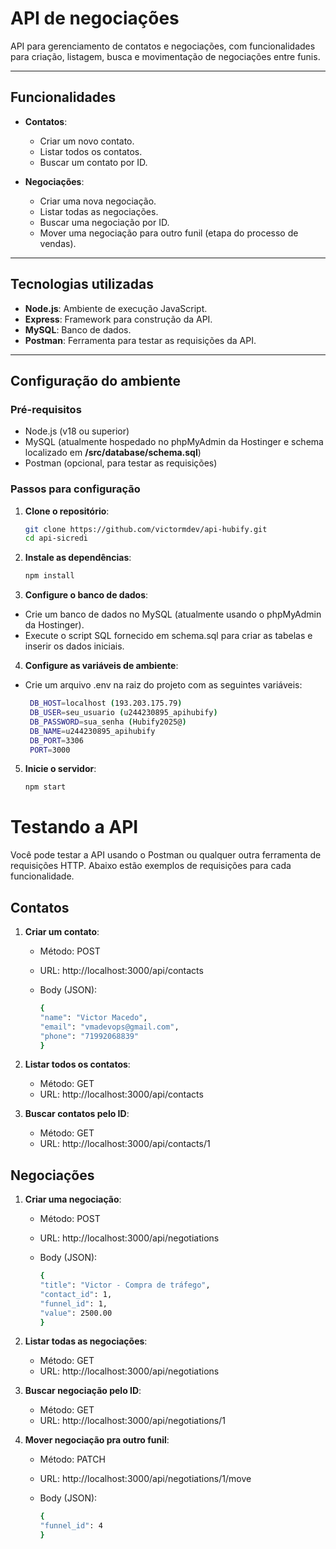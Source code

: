 # API de negociações

API para gerenciamento de contatos e negociações, com funcionalidades para criação, listagem, busca e movimentação de negociações entre funis.

---

## **Funcionalidades**

- **Contatos**:
  - Criar um novo contato.
  - Listar todos os contatos.
  - Buscar um contato por ID.

- **Negociações**:
  - Criar uma nova negociação.
  - Listar todas as negociações.
  - Buscar uma negociação por ID.
  - Mover uma negociação para outro funil (etapa do processo de vendas).

---

## **Tecnologias utilizadas**

- **Node.js**: Ambiente de execução JavaScript.
- **Express**: Framework para construção da API.
- **MySQL**: Banco de dados.
- **Postman**: Ferramenta para testar as requisições da API.

---

## **Configuração do ambiente**

### **Pré-requisitos**

- Node.js (v18 ou superior)
- MySQL (atualmente hospedado no phpMyAdmin da Hostinger e schema localizado em **/src/database/schema.sql**)
- Postman (opcional, para testar as requisições)

### **Passos para configuração**

1. **Clone o repositório**:
   ```bash
   git clone https://github.com/victormdev/api-hubify.git
   cd api-sicredi

2. **Instale as dependências**:
   ```bash
   npm install

3. **Configure o banco de dados**:
- Crie um banco de dados no MySQL (atualmente usando o phpMyAdmin da Hostinger).
- Execute o script SQL fornecido em schema.sql para criar as tabelas e inserir os dados iniciais.


4. **Configure as variáveis de ambiente**:

- Crie um arquivo .env na raiz do projeto com as seguintes variáveis:

   ```bash
    DB_HOST=localhost (193.203.175.79)
    DB_USER=seu_usuario (u244230895_apihubify)
    DB_PASSWORD=sua_senha (Hubify2025@)
    DB_NAME=u244230895_apihubify
    DB_PORT=3306
    PORT=3000

5. **Inicie o servidor**:

   ```bash
   npm start

# Testando a API

Você pode testar a API usando o Postman ou qualquer outra ferramenta de requisições HTTP. Abaixo estão exemplos de requisições para cada funcionalidade.

## Contatos

1. **Criar um contato**:

    - Método: POST

    - URL: http://localhost:3000/api/contacts

    - Body (JSON):
        ```bash
        {
        "name": "Victor Macedo",
        "email": "vmadevops@gmail.com",
        "phone": "71992068839"
        }
    
2. **Listar todos os contatos**:

    - Método: GET
    - URL: http://localhost:3000/api/contacts
    
3. **Buscar contatos pelo ID**:

    - Método: GET
    - URL: http://localhost:3000/api/contacts/1


## Negociações

1. **Criar uma negociação**:

    - Método: POST

    - URL: http://localhost:3000/api/negotiations

    - Body (JSON):
        ```bash
        {
        "title": "Victor - Compra de tráfego",
        "contact_id": 1,
        "funnel_id": 1,
        "value": 2500.00
        }
    
2. **Listar todas as negociações**:

    - Método: GET
    - URL: http://localhost:3000/api/negotiations
    
3. **Buscar negociação pelo ID**:

    - Método: GET
    - URL: http://localhost:3000/api/negotiations/1

4. **Mover negociação pra outro funil**:

    - Método: PATCH

    - URL: http://localhost:3000/api/negotiations/1/move

    - Body (JSON):
        ```bash
        {
        "funnel_id": 4
        }
